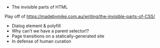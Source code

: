 
* The invisible parts of HTML

Play off of https://madebymike.com.au/writing/the-invisible-parts-of-CSS/

* Dialog element & polyfill
* Why can’t we have a parent selector!?
* Page transitions on a statically-generated site
* In defense of human curation
